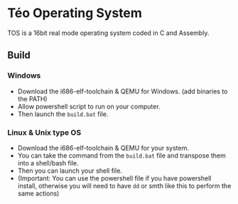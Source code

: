 # Téo Operating System

TOS is a 16bit real mode operating system coded in C and Assembly.

## Build 
### Windows
- Download the i686-elf-toolchain & QEMU for Windows. (add binaries to the PATH)
- Allow powershell script to run on your computer.
- Then launch the `build.bat` file.

### Linux & Unix type OS
- Download the i686-elf-toolchain & QEMU for your system.
- You can take the command from the `build.bat` file and transpose them into a shell/bash file.
- Then you can launch your shell file.
- (Important: You can use the powershell file if you have powershell install, otherwise you will need to have `dd` or smth like this to perform the same actions)

